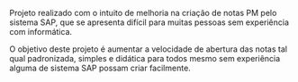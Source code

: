 Projeto realizado com o intuito de melhoria na criação de notas PM pelo sistema SAP, que se apresenta difícil para muitas pessoas sem experiência com informática.

O objetivo deste projeto é aumentar a velocidade de abertura das notas tal qual padronizada, simples e didática para todos mesmo sem experiência alguma de sistema SAP possam criar facilmente.

